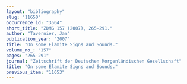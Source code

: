 ```yaml
---
layout: "bibliography"
slug: "11650"
occurrence_id: "3564"
short_title: "ZDMG 157 (2007), 265-291."
author: "Tavernier, Jan"
publication_year: "2007"
title: "On some Elamite Signs and Sounds."
volume_no_: "157"
pages: "265-291"
journal: "Zeitschrift der Deutschen Morgenländischen Gesellschaft"
title: "On some Elamite Signs and Sounds."
previous_item: "11653"
---
```

